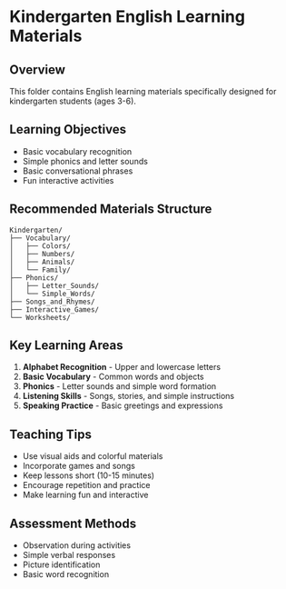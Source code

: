 # Kindergarten English Learning Materials
<!-- 幼儿园英语学习材料 -->

## Overview
<!-- 概述 -->
This folder contains English learning materials specifically designed for kindergarten students (ages 3-6).

## Learning Objectives
<!-- 学习目标 -->
- Basic vocabulary recognition
- Simple phonics and letter sounds
- Basic conversational phrases
- Fun interactive activities

## Recommended Materials Structure
<!-- 推荐材料结构 -->
```
Kindergarten/
├── Vocabulary/
│   ├── Colors/
│   ├── Numbers/
│   ├── Animals/
│   └── Family/
├── Phonics/
│   ├── Letter_Sounds/
│   └── Simple_Words/
├── Songs_and_Rhymes/
├── Interactive_Games/
└── Worksheets/
```

## Key Learning Areas
<!-- 关键学习领域 -->
1. **Alphabet Recognition** - Upper and lowercase letters
2. **Basic Vocabulary** - Common words and objects
3. **Phonics** - Letter sounds and simple word formation
4. **Listening Skills** - Songs, stories, and simple instructions
5. **Speaking Practice** - Basic greetings and expressions

## Teaching Tips
<!-- 教学建议 -->
- Use visual aids and colorful materials
- Incorporate games and songs
- Keep lessons short (10-15 minutes)
- Encourage repetition and practice
- Make learning fun and interactive

## Assessment Methods
<!-- 评估方法 -->
- Observation during activities
- Simple verbal responses
- Picture identification
- Basic word recognition